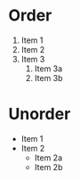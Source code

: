 # Order 
1. Item 1
2. Item 2
3. Item 3
   1. Item 3a
   2. Item 3b
# Unorder
* Item 1
* Item 2
  * Item 2a
  * Item 2b
